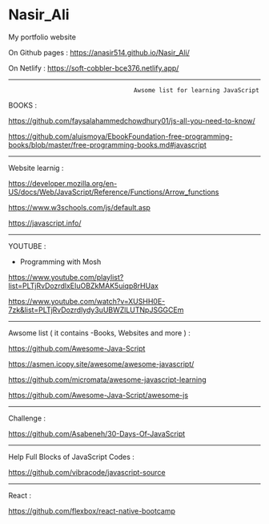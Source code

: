 # Nasir_Ali
My portfolio website 

On Github pages :
https://anasir514.github.io/Nasir_Ali/

On Netlify :
https://soft-cobbler-bce376.netlify.app/


--------------------------------------------------------------------------------------------------------


                                       Awsome list for learning JavaScript



BOOKS : 


https://github.com/faysalahammedchowdhury01/js-all-you-need-to-know/


https://github.com/aluismoya/EbookFoundation-free-programming-books/blob/master/free-programming-books.md#javascript


--------------------------------------------------------------------------------------------------------

Website learnig :


https://developer.mozilla.org/en-US/docs/Web/JavaScript/Reference/Functions/Arrow_functions

https://www.w3schools.com/js/default.asp

https://javascript.info/

--------------------------------------------------------------------------------------------------------

YOUTUBE : 

- Programming with Mosh


https://www.youtube.com/playlist?list=PLTjRvDozrdlxEIuOBZkMAK5uiqp8rHUax


https://www.youtube.com/watch?v=XUSHH0E-7zk&list=PLTjRvDozrdlydy3uUBWZlLUTNpJSGGCEm




--------------------------------------------------------------------------------------------------------

Awsome list ( it contains -Books, Websites and more ) :


https://github.com/Awesome-Java-Script


https://asmen.icopy.site/awesome/awesome-javascript/


https://github.com/micromata/awesome-javascript-learning


https://github.com/Awesome-Java-Script/awesome-js


--------------------------------------------------------------------------------------------------------


Challenge : 

https://github.com/Asabeneh/30-Days-Of-JavaScript


--------------------------------------------------------------------------------------------------------


Help Full Blocks of JavaScript Codes :

https://github.com/vibracode/javascript-source



--------------------------------------------------------------------------------------------------------

React : 

https://github.com/flexbox/react-native-bootcamp


